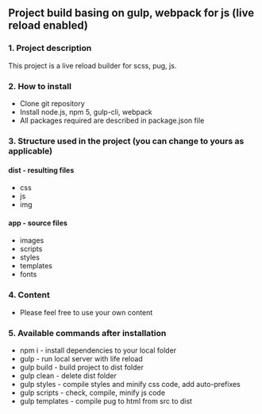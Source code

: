 ## Project build basing on gulp, webpack for js (live reload enabled)

### 1. Project description

This project is a live reload builder for scss, pug, js.

### 2. How to install

* Clone git repository
* Install node.js, npm 5, gulp-cli, webpack
* All packages required are described in package.json file

### 3. Structure used in the project (you can change to yours as applicable)

#### dist - resulting files
* css
* js
* img

#### app - source files
* images
* scripts
* styles
* templates
* fonts

### 4. Content 

* Please feel free to use your own content

### 5. Available commands after installation
* npm i - install dependencies to your local folder
* gulp - run local server with life reload
* gulp build - build project to dist folder
* gulp clean - delete dist folder
* gulp styles - compile styles and minify css code, add auto-prefixes
* gulp scripts - check, compile, minify js code
* gulp templates - compile pug to html from src to dist
